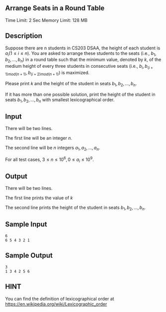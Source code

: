 ## Arrange Seats in a Round Table

Time Limit: 2 Sec Memory Limit: 128 MB

## Description

Suppose there are n students in CS203 DSAA, the height of each student is $a_i(1≤i≤n)$. You are asked to arrange these students to the seats (i.e., $b_1,b_2,…,b_n$) in a round table such that the minimum value, denoted by $k$, of the medium height of every three students in consecutive seats (i.e., $b_i, b_{(i+1)mod(n+1)}, b_{(i+2)mod(n+1)}$) is maximized.



Please print $k$ and the height of the student in seats $b_1,b_2,…,b_n$.

If it has more than one possible solution, print the height of the student in seats $b_1,b_2,…,b_n$ with smallest lexicographical order. 



## Input

There will be two lines.

The first line will be an integer $n$.

The second line will be $n$ integers $a_1,a_2,...,a_n$.

For all test cases, $3≤n≤10^6,0≤a_i≤10^9$.

## Output

There will be two lines.

The first line prints the value of $k$

The second line prints the height of the student in seats $b_1,b_2,…,b_n$.

## Sample Input

```
6
6 5 4 3 2 1
```

## Sample Output

```
3
1 3 4 2 5 6 
```

## HINT

You can find the definition of lexicographical order at https://en.wikipedia.org/wiki/Lexicographic_order